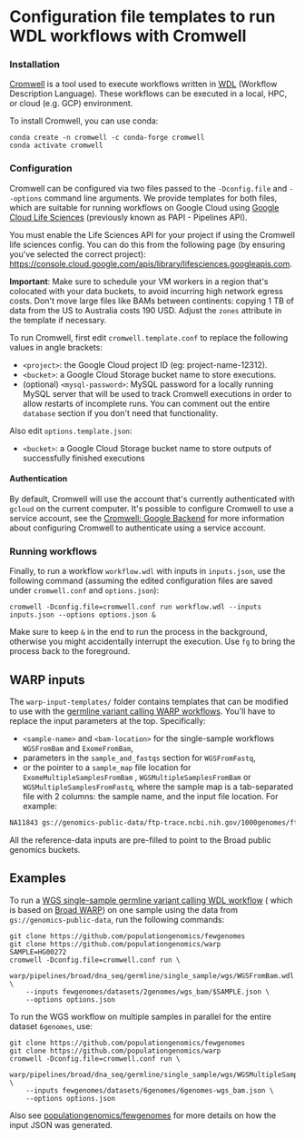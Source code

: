 # Configuration file templates to run WDL workflows with Cromwell

### Installation

[Cromwell](https://cromwell.readthedocs.io/) is a tool used to execute workflows written
in [WDL](https://github.com/openwdl/wdl/blob/main/versions/1.0/SPEC.md)
(Workflow Description Language). These workflows can be executed in a local, HPC, or
cloud (e.g. GCP) environment.

To install Cromwell, you can use conda:

```
conda create -n cromwell -c conda-forge cromwell
conda activate cromwell
```

### Configuration

Cromwell can be configured via two files passed to the `-Dconfig.file` and `--options`
command line arguments. We provide templates for both files, which are suitable for
running workflows on Google Cloud using
[Google Cloud Life Sciences](https://cromwell.readthedocs.io/en/stable/tutorials/PipelinesApi101/)
(previously known as PAPI - Pipelines API).

You must enable the Life Sciences API for your project if using the Cromwell life sciences config. You can do this from the following page (by ensuring you've selected the correct project): https://console.cloud.google.com/apis/library/lifesciences.googleapis.com.

**Important**: Make sure to schedule your VM workers in a region that's colocated with
your data buckets, to avoid incurring high network egress costs. Don't move large files
like BAMs between continents: copying 1 TB of data from the US to Australia costs 190
USD. Adjust the `zones` attribute in the template if necessary.

To run Cromwell, first edit `cromwell.template.conf` to replace the following values in
angle brackets:

* `<project>`: the Google Cloud project ID (eg: project-name-12312).
* `<bucket>`: a Google Cloud Storage bucket name to store executions.
* (optional) `<mysql-password>`: MySQL password for a locally running MySQL server that
  will be used to track Cromwell executions in order to allow restarts of incomplete
  runs. You can comment out the entire `database` section if you don't need that
  functionality.

Also edit `options.template.json`:

* `<bucket>`: a Google Cloud Storage bucket name to store outputs of successfully
  finished executions
  
#### Authentication

By default, Cromwell will use the account that's currently authenticated with `gcloud` on the current computer. It's possible to configure Cromwell to use a service account, see the [Cromwell: Google Backend](https://cromwell.readthedocs.io/en/stable/backends/Google/) for more information about configuring Cromwell to authenticate using a service account.
  
### Running workflows

Finally, to run a workflow `workflow.wdl` with inputs in `inputs.json`, use the
following command (assuming the edited configuration files are saved
under `cromwell.conf` and `options.json`):

```
cromwell -Dconfig.file=cromwell.conf run workflow.wdl --inputs inputs.json --options options.json &
```

Make sure to keep `&` in the end to run the process in the background, otherwise you
might accidentally interrupt the execution. Use `fg` to bring the process back to the
foreground.

## WARP inputs

The `warp-input-templates/` folder contains templates that can be modified to use with
the [germline variant calling WARP workflows](https://github.com/populationgenomics/warp/blob/master/pipelines/broad/dna_seq/germline/).
You'll have to replace the input parameters at the top. Specifically:

* `<sample-name>` and `<bam-location>` for the single-sample workflows `WGSFromBam`
  and `ExomeFromBam`,
* parameters in the `sample_and_fastqs` section for `WGSFromFastq`,
* or the pointer to a `sample_map` file location for `ExomeMultipleSamplesFromBam`
  , `WGSMultipleSamplesFromBam` or `WGSMultipleSamplesFromFastq`, where the sample map
  is a tab-separated file with 2 columns: the sample name, and the input file location.
  For example:

```bash
NA11843	gs://genomics-public-data/ftp-trace.ncbi.nih.gov/1000genomes/ftp/phase3/data/NA11843/alignment/NA11843.mapped.ILLUMINA.bwa.CEU.low_coverage.20120522.bam
```

All the reference-data inputs are pre-filled to point to the Broad public genomics
buckets.


## Examples

To run
a [WGS single-sample germline variant calling WDL workflow](https://github.com/populationgenomics/warp/blob/start_from_mapped_bam/pipelines/broad/dna_seq/germline/single_sample/) (
which is based on [Broad WARP](https://github.com/broadinstitute/warp/)) on one sample
using the data from `gs://genomics-public-data`, run the following commands:

```
git clone https://github.com/populationgenomics/fewgenomes
git clone https://github.com/populationgenomics/warp
SAMPLE=HG00272
cromwell -Dconfig.file=cromwell.conf run \
    warp/pipelines/broad/dna_seq/germline/single_sample/wgs/WGSFromBam.wdl \ 
    --inputs fewgenomes/datasets/2genomes/wgs_bam/$SAMPLE.json \
    --options options.json
```

To run the WGS workflow on multiple samples in parallel for the entire dataset 
`6genomes`, use:

```
git clone https://github.com/populationgenomics/fewgenomes
git clone https://github.com/populationgenomics/warp
cromwell -Dconfig.file=cromwell.conf run \
    warp/pipelines/broad/dna_seq/germline/single_sample/wgs/WGSMultipleSamplesFromBam.wdl \ 
    --inputs fewgenomes/datasets/6genomes/6genomes-wgs_bam.json \
    --options options.json
```

Also
see [populationgenomics/fewgenomes](https://github.com/populationgenomics/fewgenomes)
for more details on how the input JSON was generated.
